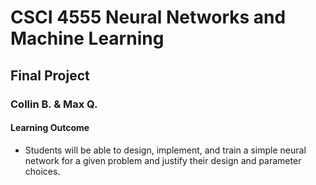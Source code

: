 # CSCI 4555 Neural Networks and Machine Learning

## Final Project

### Collin B. & Max Q.

#### Learning Outcome
* Students will be able to design, implement, and train a simple neural network for a given problem and justify their design and parameter choices. 
